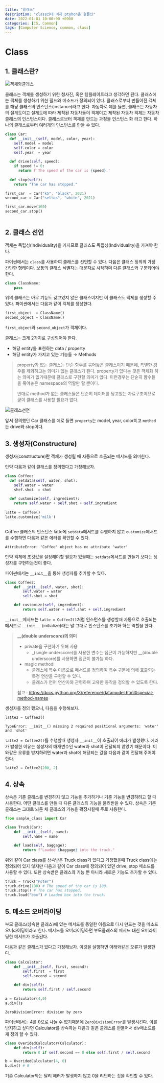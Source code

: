 ```yaml
---
title: "클래스"
description: "class인데 이제 ptyhon을 곁들인"
date: 2022-01-01 10:00:00 +0900
categories: [CS, Common]
tags: [Computer Science, common, class]
---
```


# Class

## 1. 클래스란?

![객체와클래스](https://user-images.githubusercontent.com/86424094/145210069-e743ddd5-cc1a-4802-9222-fee8fa5da758.png)

클래스는 객체를 생성하기 위한 청사진, 혹은 템플레이트라고 생각하면 된다. 클래스에는 객체를 생성하기 위한 필드와 메소드가 정의되어 있다. 클래스로부터 만들어진 객체를 해당 클래스의 인스턴스(instance)라고 한다. 자동차로 예를 들면, 클래스는 자동차의 설계도이고 설계도에 따라 제작된 자동차들이 객체이고 제작된 자동차 객체는 자동차 클래스의 인스턴스이다.  클래스로브터 객체를 만드는 과정을 인스턴스 화 라고 한다. 하나의 클래스로부터 여러개의 인스턴스를 만들 수 있다.

``` python
class Car:
  def __init__(self, model, color, year):
    self.model = model
    self.color = color
    self.year  = year
    
  def drive(self, speed):
    if speed != 0:
      return f'The speed of the car is {speed}.'
    
  def stop(self):
    return "The car has stopped."
    
first_car  = Car("k5", "black", 2021)
second_car = Car("seltos", "white", 2021)

first_car.move(100)
second_car.stop()
    
```



## 2. 클래스 선언

객체는 독립성(Individuality)을 가지므로 클래스도 독립성(Individuality)을 가져야 한다. 

파이썬에서는 `class`를 사용하여 클래스를 선언할 수 있다.
다음은 클래스 정의의 가장 간단한 형태이다. 보통의 클래스 식별자는 대문자로 시작하며 다른 클래스와 구분되어야 한다.

``` python
class ClassName:
    pass
```

위의 클래스는 아무 기능도 갖고있지 않은 클래스이지만 이 클래스도 객체를 생성할 수 있다. 
파이썬에서는 다음과 같이 객체를 생성한다.

```python
first_object  = ClassName()
second_object = ClassName()
```

`first_object`와 `second_object`가 객체이다.

클래스는 크게 2가지로 구성되어야 한다.

- 해당 entity를 표현하는 data / property
- 해당 entity가 가지고 있는 기능들 → Methods

> property가 없는 클래스는 단순 함수를 묶어놓은 클래스이기 때문에, 특별한 경우를 제외하고는 의미가 없는 클래스가 된다. property가 없다는 것은 객체화 하는 의미가 없기때문에 클래스로 구현할 의미가 없다. 이런경우는 단순히 함수들을 묶어놓은 namespace의 역할만 할 뿐이다.
>
> 반대로 method가 없는 클래스들은 단순히 데이터를 담고있는 자료구조이므로 굳이 클래스를 사용할 필요가 없다.

![클래스선언](https://user-images.githubusercontent.com/86424094/145231920-21e55160-67d9-432d-ba39-750983eac443.png)

앞서 정의했던 Car 클래스를 예로 들면 `property`는 model, year, color이고 `method`는 drive와 stop이다.

## 3. 생성자(Constructure)

생성자(constructure)란 객체가 생성될 때 자동으로 호출되는 메서드를 의미한다.

만약 다음과 같이 클래스를 정의했다고 가정해보자.

``` python
class Coffee:
  def setdata(self, water, shot):
    self.water = water
    shef.shot  = shot
    
  def customize(self, ingredient):
    return self.water + self.shot + self.ingredient
  
latte = Coffee()
latte.customize('milk') 
  
```

Coffee 클래스의 인스턴스 latte에 `setdata`메서드를 수행하지 않고 `customize`메서드를 수행하면 다음과 같은 에러를 확인할 수 있다.

```shell
AttributeError: 'Coffee' object has no attribute 'water'
```



만약 객체에 초깃값을 설정해야할 필요가 있을때는 `setdata`메서드를 만들기 보다는 생성자를 구현하는것이 좋다. 

파이썬에서는 `__init__`을 통해 생성자를 추가할 수 있다.

``` python
class Coffee2:
    def __init__(self, water, shot):
        self.water = water
        self.shot = shot

    def customize(self, ingredient):
        return self.water + self.shot + self.ingredient
```

`__init__`메서드는 `latte = Coffee2()`처럼 인스턴스를 생성할때 자동으로 호출되는 메서드로 `__init__ `(initialize)라는 말 그대로 인스턴스를 초기화 하는 역할을 한다. 

> **__(double underscore)의 의미**
>
> - private을 구현하기 위해 사용 
>   - _(single underscore)를 사용한 변수는 접근이 가능하지만 __(double underscore)를 사용하면 접근이 불가능 하다.
> - magic method
>   - 클래스에 특수 이름으로 메서드를 정의하여 특수 구문에 의해 호출되는 특정 연산을 구현할 수 있다.
>   - 클래스가 언어 연산자와 관련하여 고유한 동작을 정의할 수 있도록 한다.
>
> 참고 : https://docs.python.org/3/reference/datamodel.html#special-method-names



생성자를 정의 했으니, 다음을 수행해보자.

```python
latte2 = Coffee2()
```

``` shell
TypeError: __init__() missing 2 required positional arguments: 'water' and 'shot'
```

`latte2 = Coffee2()`를 수행할때 생성자 `__init__`이 호출되어 에러가 발생했다. 에러가 발생한 이유는 생성자의 매개변수인 water과 shot이 전달되지 않았기 때문이다. 이와같은 오류를 방지하려면 water과 shot에 해당되는 값을 다음과 같이 전달해 주어야 한다.

``` python
latte2 = Coffee2(200, 2)
```



## 4. 상속

상속은 기존 클래스를 변경하지 않고 기능을 추가하거나 기존 기능을 변경하려고 할 때 사용한다. 어떤 클래스를 만들 때 다른 클래스의 기능을 물려받을 수 있다. 상속은 기존 클래스는 그대로 놔둔 채 클래스의 기능을 확장시킬때 주로 사용한다.

```python
from sample_class import Car

class Truck(Car):
    def __init__(self, name):
        self.name = name

    def load(self, baggage):
        return f"Loaded {baggage} into the truck."
```

위와 같이 Car class를 상속받은 Truck class가 있다고 가정했을때 Truck class에는 정의되어 있지 않지만 다음과 같이 Car class에 정의되어 있던 drive, stop 메소드를 사용할 수 있다. 또한 상속받은 클래스의 기능 뿐 아니라 새로운 기능도 추가할 수 있다.

``` python
truck = Truck("Poter")
truck.drive(100) # The speed of the car is 100.
truck.stop() # The car has stopped.
truck.load("box") # Loaded box into the truck.
```



## 5. 메소드 오버라이딩

부모 클래스(상속한 클래스)에 있는 메서드를 동일한 이름으로 다시 만드는 것을 메소드 오버라이딩이라고 한다. 메서드를 오버라이딩하면 부모클래스의 메서드 대신 오버라이딩한 메서드가 호출된다.

다음과 같은 클래스가 있다고 가정해보자. 이것을 실행하면 아래와같은 오류가 발생한다.

``` python
class Calculator:
    def __init__(self, first, second):
        self.first  = first
        self.second = second
    
    def div(self):
        return self.first / self.second
      
a = Calculator(4,0)
a.div()s
```

``` shell
ZeroDivisionError: division by zero
```

파이썬에서는 4를 0으로 나눌 수 없기때문에 `ZeroDivisionError`를 발생시킨다. 이를 방지하고 싶다면 Calculator를 상속하는 다음과 같은 클래스를 만들어서 div메소드를 재 정의 할 수 있다.

``` python
class OveridedCalculator(Calculator):
    def div(self):
        return 0 if self.second == 0 else self.first / self.second

b = OveridedCalculator(4, 0)
b.div() # 0
```

기존 Calculator와는 달리 에러가 발생하지 않고 0을 리턴하는 것을 확인할 수 있다.



